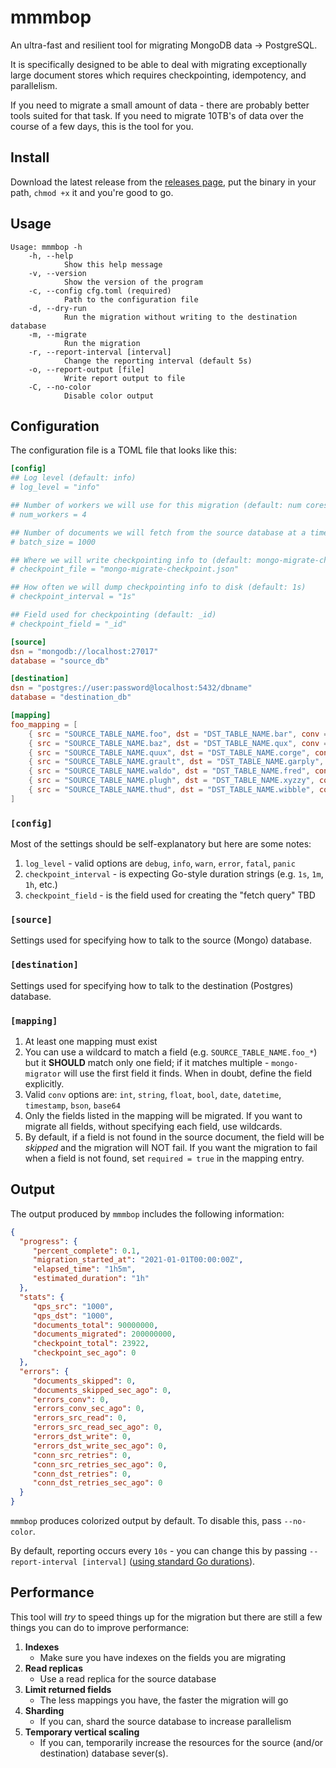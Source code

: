 mmmbop
======
An ultra-fast and resilient tool for migrating MongoDB data -> PostgreSQL.

It is specifically designed to be able to deal with migrating exceptionally large
document stores which requires checkpointing, idempotency, and parallelism.

If you need to migrate a small amount of data - there are probably better tools
suited for that task. If you need to migrate 10TB's of data over the course of 
a few days, this is the tool for you.

## Install
Download the latest release from the [releases page](github.com/dselans/mmmbop/releases),
put the binary in your path, `chmod +x` it and you're good to go.

## Usage
```
Usage: mmmbop -h
    -h, --help
            Show this help message
    -v, --version
            Show the version of the program
    -c, --config cfg.toml (required)
            Path to the configuration file
    -d, --dry-run
            Run the migration without writing to the destination database
    -m, --migrate
            Run the migration
    -r, --report-interval [interval]
            Change the reporting interval (default 5s)
    -o, --report-output [file]
            Write report output to file
    -C, --no-color
            Disable color output
```

## Configuration
The configuration file is a TOML file that looks like this:

```toml
[config]
## Log level (default: info)
# log_level = "info"

## Number of workers we will use for this migration (default: num cores)
# num_workers = 4

## Number of documents we will fetch from the source database at a time (default: 1000)
# batch_size = 1000

## Where we will write checkpointing info to (default: mongo-migrate-checkpoint.json)
# checkpoint_file = "mongo-migrate-checkpoint.json"

## How often we will dump checkpointing info to disk (default: 1s)
# checkpoint_interval = "1s"

## Field used for checkpointing (default: _id)
# checkpoint_field = "_id"

[source]
dsn = "mongodb://localhost:27017"
database = "source_db"

[destination]
dsn = "postgres://user:password@localhost:5432/dbname"
database = "destination_db"

[mapping]
foo_mapping = [
    { src = "SOURCE_TABLE_NAME.foo", dst = "DST_TABLE_NAME.bar", conv = "int", required = true},
    { src = "SOURCE_TABLE_NAME.baz", dst = "DST_TABLE_NAME.qux", conv = "string" },
    { src = "SOURCE_TABLE_NAME.quux", dst = "DST_TABLE_NAME.corge", conv = "float" },
    { src = "SOURCE_TABLE_NAME.grault", dst = "DST_TABLE_NAME.garply", conv = "bool" },
    { src = "SOURCE_TABLE_NAME.waldo", dst = "DST_TABLE_NAME.fred", conv = "date" },
    { src = "SOURCE_TABLE_NAME.plugh", dst = "DST_TABLE_NAME.xyzzy", conv = "datetime" },
    { src = "SOURCE_TABLE_NAME.thud", dst = "DST_TABLE_NAME.wibble", conv = "timestamp"} 
]
```

### `[config]`
Most of the settings should be self-explanatory but here are some notes:

1. `log_level` - valid options are `debug`, `info`, `warn`, `error`, `fatal`, `panic`
1. `checkpoint_interval` - is expecting Go-style duration strings (e.g. `1s`, `1m`, `1h`, etc.)
1. `checkpoint_field` - is the field used for creating the "fetch query" TBD

### `[source]`
Settings used for specifying how to talk to the source (Mongo) database.

### `[destination]`
Settings used for specifying how to talk to the destination (Postgres) database.

### `[mapping]`
1. At least one mapping must exist
1. You can use a wildcard to match a field (e.g. `SOURCE_TABLE_NAME.foo_*`) but
it **SHOULD** match only one field; if it matches multiple - `mongo-migrator`
will use the first field it finds. When in doubt, define the field explicitly.
1. Valid `conv` options are: `int`, `string`, `float`, `bool`, `date`, `datetime`, `timestamp`, `bson`, `base64`
1. Only the fields listed in the mapping will be migrated. If you want to migrate
all fields, without specifying each field, use wildcards.
1. By default, if a field is not found in the source document, the field will be
_skipped_ and the migration will NOT fail. If you want the migration to fail when
a field is not found, set `required = true` in the mapping entry.

## Output
The output produced by `mmmbop` includes the following information:

```json
{
  "progress": {
     "percent_complete": 0.1,
     "migration_started_at": "2021-01-01T00:00:00Z",
     "elapsed_time": "1h5m",
     "estimated_duration": "1h"
  },
  "stats": {
     "qps_src": "1000",
     "qps_dst": "1000",
     "documents_total": 90000000,
     "documents_migrated": 200000000,
     "checkpoint_total": 23922,
     "checkpoint_sec_ago": 0
  },
  "errors": {
     "documents_skipped": 0,
     "documents_skipped_sec_ago": 0,
     "errors_conv": 0,
     "errors_conv_sec_ago": 0,
     "errors_src_read": 0,
     "errors_src_read_sec_ago": 0,
     "errors_dst_write": 0,
     "errors_dst_write_sec_ago": 0,
     "conn_src_retries": 0,
     "conn_src_retries_sec_ago": 0,
     "conn_dst_retries": 0,
     "conn_dst_retries_sec_ago": 0
  }
}
```

`mmmbop` produces colorized output by default. To disable this, pass `--no-color`.

By default, reporting occurs every `10s` - you can change this by passing 
`--report-interval [interval]` ([using standard Go durations](https://pkg.go.dev/time#ParseDuration)).

## Performance
This tool will _try_ to speed things up for the migration but there are still a
few things you can do to improve performance:

1. **Indexes**
    * Make sure you have indexes on the fields you are migrating
1. **Read replicas**
    * Use a read replica for the source database
1. **Limit returned fields**
    * The less mappings you have, the faster the migration will go
1. **Sharding**
    * If you can, shard the source database to increase parallelism
1. **Temporary vertical scaling**
    * If you can, temporarily increase the resources for the source (and/or destination) database sever(s).

